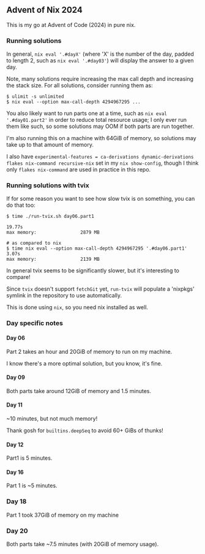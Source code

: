 ## Advent of Nix 2024

This is my go at Advent of Code (2024) in pure nix.

### Running solutions

In general, `nix eval '.#dayX'` (where 'X' is the number of the day, padded to
length 2, such as `nix eval '.#day03'`) will display the answer to a given day.

Note, many solutions require increasing the max call depth and increasing the stack size.
For all solutions, consider running them as:

```
$ ulimit -s unlimited
$ nix eval --option max-call-depth 4294967295 ...
```

You also likely want to run parts one at a time, such as `nix eval
'.#day01.part2'` in order to reduce total resource usage; I only ever run them
like such, so some solutions may OOM if both parts are run together.

I'm also running this on a machine with 64GiB of memory, so solutions may take
up to that amount of memory.

I also have `experimental-features = ca-derivations dynamic-derivations flakes
nix-command recursive-nix` set in my `nix show-config`, though I think only
`flakes nix-command` are used in practice in this repo.

### Running solutions with tvix

If for some reason you want to see how slow tvix is on something, you can do that too:

```
$ time ./run-tvix.sh day06.part1

19.77s
max memory:                2879 MB

# as compared to nix
$ time nix eval --option max-call-depth 4294967295 '.#day06.part1'
3.07s
max memory:                2139 MB
```

In general tvix seems to be significantly slower, but it's interesting to compare!

Since `tvix` doesn't support `fetchGit` yet, `run-tvix` will populate a
'nixpkgs' symlink in the repository to use automatically.

This is done using `nix`, so you need nix installed as well.

### Day specific notes

#### Day 06

Part 2 takes an hour and 20GiB of memory to run on my machine.

I know there's a more optimal solution, but you know, it's fine.

#### Day 09

Both parts take around 12GiB of memory and 1.5 minutes.

#### Day 11

~10 minutes, but not much memory!

Thank gosh for `builtins.deepSeq` to avoid 60+ GiBs of thunks!

#### Day 12

Part1 is 5 minutes.

#### Day 16

Part 1 is ~5 minutes.

### Day 18

Part 1 took 37GiB of memory on my machine

### Day 20

Both parts take ~7.5 minutes (with 20GiB of memory usage).
